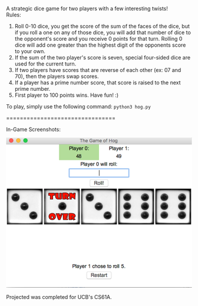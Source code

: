 A strategic dice game for two players with a few interesting twists! <br>
Rules: <br>
1) Roll 0-10 dice, you get the score of the sum of the faces of the dice, but if you roll a one on any of those dice,
you will add that number of dice to the opponent's score and you receive 0 points for that turn. Rolling 0 dice will 
add one greater than the highest digit of the opponents score to your own. <br>
2) If the sum of the two player's score is seven, special four-sided dice are used for the current turn. <br>
3) If two players have scores that are reverse of each other (ex: 07 and 70), then the players swap scores. <br>
4) If a player has a prime number score, that score is raised to the next prime number. <br>
5) First player to 100 points wins. Have fun! :)

To play, simply use the following command: `python3 hog.py`

================================

In-Game Screenshots:

![Alt text](HogSample1.png)

Projected was completed for UCB's CS61A.
